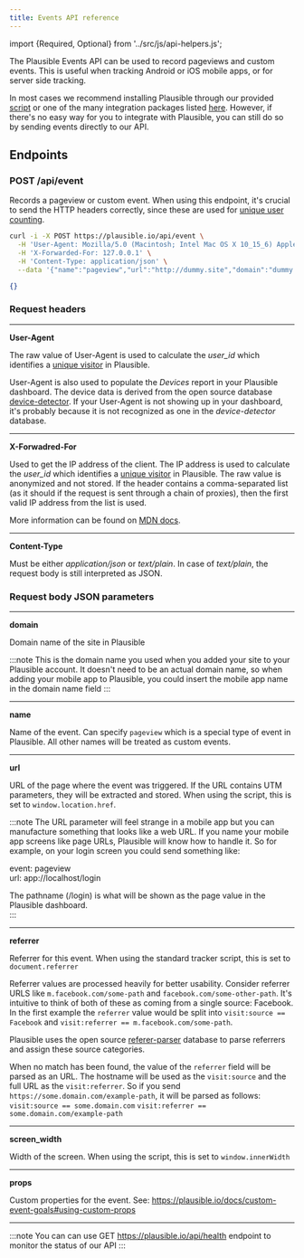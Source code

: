 ```yaml
---
title: Events API reference
---
```


import {Required, Optional} from '../src/js/api-helpers.js';

The Plausible Events API can be used to record pageviews and custom events. This is useful when tracking Android or iOS mobile apps, or for server side tracking.

In most cases we recommend installing Plausible through our provided [script](/docs/plausible-script) or one of the many
integration packages listed [here](/docs/integration-guides). However, if there's no easy way for you to integrate with Plausible, you can still do so by sending events directly to our API.

## Endpoints
### POST /api/event

Records a pageview or custom event. When using this endpoint, it's crucial to send the HTTP headers correctly, since these are used for [unique user counting](https://plausible.io/data-policy#how-we-count-unique-users-without-cookies).

```bash title="Try it yourself"
curl -i -X POST https://plausible.io/api/event \
  -H 'User-Agent: Mozilla/5.0 (Macintosh; Intel Mac OS X 10_15_6) AppleWebKit/537.36 (KHTML, like Gecko) Chrome/85.0.4183.121 Safari/537.36 OPR/71.0.3770.284' \
  -H 'X-Forwarded-For: 127.0.0.1' \
  -H 'Content-Type: application/json' \
  --data '{"name":"pageview","url":"http://dummy.site","domain":"dummy.site","screen_width":1666}'
```

```json title="Response 202 Accepted"
{}
```

### Request headers

<hr / >

**User-Agent** <Required />

The raw value of User-Agent is used to calculate the *user_id* which identifies a [unique visitor](https://plausible.io/data-policy#how-we-count-unique-users-without-cookies)
in Plausible.

User-Agent is also used to populate the _Devices_ report in your Plausible dashboard. The device data is derived from the open source database [device-detector](https://github.com/matomo-org/device-detector). If your User-Agent is not showing up in your dashboard, it's probably because it is not recognized as one in the _device-detector_ database.

<hr / >

**X-Forwadred-For** <Required />

Used to get the IP address of the client. The IP address is used to calculate the *user_id* which identifies a [unique visitor](https://plausible.io/data-policy#how-we-count-unique-users-without-cookies) in Plausible. The raw value is anonymized and not stored. If the header contains a comma-separated list (as it should if the request is sent through a chain of proxies), then the first valid IP address from the list is used.

More information can be found on [MDN docs](https://developer.mozilla.org/en-US/docs/Web/HTTP/Headers/X-Forwarded-For).

<hr / >

**Content-Type** <Required />

Must be either *application/json* or *text/plain*. In case of *text/plain*, the request body is still interpreted as JSON.


### Request body JSON parameters
<hr / >

**domain** <Required />

Domain name of the site in Plausible

:::note
This is the domain name you used when you added your site to your Plausible account. It doesn't need to be an actual domain name, so when adding your mobile app to Plausible, you could insert the mobile app name in the domain name field
:::
<hr / >

**name** <Required />

Name of the event. Can specify `pageview` which is a special type of event in Plausible. All other names will be treated as
custom events.
<hr / >

**url** <Required />

URL of the page where the event was triggered. If the URL contains UTM parameters, they will be extracted and stored. When using the script, this is set to `window.location.href`.

:::note
The URL parameter will feel strange in a mobile app but you can manufacture something that looks like a web URL. If you name your mobile app screens like page URLs, Plausible will know how to handle it. So for example, on your login screen you could send something like:  

event: pageview  
url: app://localhost/login  

The pathname (/login) is what will be shown as the page value in the Plausible dashboard.  
:::
<hr / >

**referrer** <Optional />

Referrer for this event. When using the standard tracker script, this is set to `document.referrer`

Referrer values are processed heavily for better usability. Consider referrer
URLS like `m.facebook.com/some-path` and `facebook.com/some-other-path`. It's intuitive to think of both of these as coming from a single source: Facebook. In the first example the `referrer` value would be split into `visit:source == Facebook` and `visit:referrer == m.facebook.com/some-path`.

Plausible uses the open source [referer-parser](https://github.com/snowplow-referer-parser/referer-parser) database to parse referrers and assign these source categories.

When no match has been found, the value of the `referrer` field will be parsed as an URL. The hostname will be used as the `visit:source` and the full URL as the `visit:referrer`.
So if you send `https://some.domain.com/example-path`, it will be parsed as follows:
`visit:source == some.domain.com`
`visit:referrer == some.domain.com/example-path`
<hr / >

**screen_width** <Optional />

Width of the screen. When using the script, this is set to `window.innerWidth`
<hr / >

**props** <Optional />

Custom properties for the event. See: https://plausible.io/docs/custom-event-goals#using-custom-props
<hr / >

:::note
You can can use GET https://plausible.io/api/health endpoint to monitor the status of our API
:::
